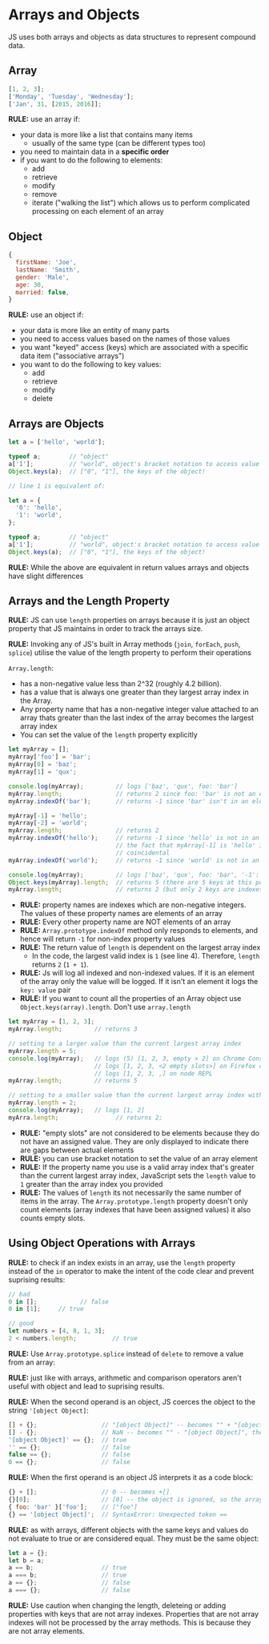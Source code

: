 # Arrays and Objects

JS uses both arrays and objects as data structures to represent compound data. 

## Array

```js
[1, 2, 3];
['Monday', 'Tuesday', 'Wednesday'];
['Jan', 31, [2015, 2016]];
```

**RULE:** use an array if:

- your data is more like a list that contains many items
  - usually of the same type (can be different types too)
- you need to maintain data in a **specific order**
- if you want to do the following to elements:
  - add
  - retrieve
  - modify
  - remove
  - iterate ("walking the list") which allows us to perform complicated processing on each element of an array

## Object

```js
{
  firstName: 'Joe',
  lastName: 'Smith',
  gender: 'Male',
  age: 30,
  married: false,
}
```

**RULE:** use an object if: 

- your data is more like an entity of many parts
- you need to access values based on the names of those values
- you want "keyed" access (keys) which are associated with a specific data item ("associative arrays")
- you want to do the following to key values:
  - add
  - retrieve
  - modify
  - delete

## Arrays are Objects

```js
let a = ['hello', 'world'];

typeof a;        // "object"
a['1'];          // "world", object's bracket notation to access value
Object.keys(a);  // ["0", "1"], the keys of the object!

// line 1 is equivalent of:

let a = {
  '0': 'hello',
  '1': 'world',
};

typeof a;        // "object"
a['1'];          // "world", object's bracket notation to access value
Object.keys(a);  // ["0", "1"], the keys of the object!
```

**RULE:** While the above are equivalent in return values arrays and objects have slight differences

## Arrays and the Length Property

**RULE:** JS can use `length` properties on arrays because it is just an object property that JS maintains in order to track the arrays size.

**RULE:** Invoking any of JS's built in Array methods (`join`, `forEach`, `push`, `splice`) utilise the value of the length property to perform their operations 

`Array.length`:

- has a non-negative value less than 2^32 (roughly 4.2 billion).
- has a value that is always one greater than they largest array index in the Array. 
- Any property name that has a non-negative integer value attached to an array thats greater than the last index of the array becomes the largest array index
- You can set the value of the `length` property explicitly

```js
let myArray = [];
myArray['foo'] = 'bar';
myArray[0] = 'baz';
myArray[1] = 'qux';

console.log(myArray);         // logs ['baz', 'qux', foo: 'bar']
myArray.length;               // returns 2 since foo: 'bar' is not an element
myArray.indexOf('bar');       // returns -1 since 'bar' isn't in an element

myArray[-1] = 'hello';
myArray[-2] = 'world';
myArray.length;               // returns 2
myArray.indexOf('hello');     // returns -1 since 'hello' is not in an element
                              // the fact that myArray[-1] is 'hello' is
                              // coincidental
myArray.indexOf('world');     // returns -1 since 'world' is not in an element

console.log(myArray);         // logs ['baz', 'qux', foo: 'bar', '-1': 'hello', '-2': 'world']
Object.keys(myArray).length;  // returns 5 (there are 5 keys at this point)
myArray.length;               // returns 2 (but only 2 keys are indexes)
```

- **RULE:** property names are indexes which are non-negative integers. The values of these property names are elements of an array
- **RULE:** Every other property name are NOT elements of an array
- **RULE:** `Array.prototype.indexOf` method only responds to elements, and hence will return `-1` for non-index property values
- **RULE:** The return value of `length` is dependent on the largest array index
  -  In the code, the largest valid index is `1` (see line 4). Therefore, `length` returns `2` (`1 + 1`).
- **RULE:** Js will log all indexed and non-indexed values. If it is an element of the array only the value will be logged. If it isn't an element it logs the `key: value` pair
- **RULE:** If you want to count all the properties of an Array object use `Object.keys(array).length`. Don't use `array.length` 

```js
let myArray = [1, 2, 3];
myArray.length;         // returns 3

// setting to a larger value than the current largest array index
myArray.length = 5;
console.log(myArray);   // logs (5) [1, 2, 3, empty × 2] on Chrome Console
                        // logs [1, 2, 3, <2 empty slots>] on Firefox console
                        // logs [1, 2, 3, ,] on node REPL
myArray.length;         // returns 5

// setting to a smaller value than the current largest array index with value
myArray.length = 2;
console.log(myArray);   // logs [1, 2]
myArra.length;				  // returns 2;
```

- **RULE:** "empty slots" are not considered to be elements because they do not have an assigned value. They are only displayed to indicate there are gaps between actual elements
- **RULE:** you can use bracket notation to set the value of an array element
- **RULE:** If the property name you use is a valid array index that's greater than the current largest array index, JavaScript sets the `length` value to `1` greater than the array index you provided
- **RULE:** The values of `length` its not necessarily the same number of items in the array. The `Array.prototype.length` property doesn't only count elements (array indexes that have been assigned values) it also counts empty slots.  

## Using Object Operations with Arrays

**RULE:** to check if an index exists in an array, use the `length` property instead of the `in` operator to make the intent of the code clear and prevent suprising results:

```js
// bad
0 in [];			// false	
0 in [1];     // true

// good
let numbers = [4, 8, 1, 3];
2 < numbers.length;          // true
```

**RULE:** Use `Array.prototype.splice` instead of `delete` to remove a value from an array:

**RULE:** just like with arrays, arithmetic and comparison operators aren't useful with object and lead to suprising results. 

**RULE:** When the second operand is an object, JS coerces the object to the string `'[object Object]`:

```js
[] + {};                  // "[object Object]" -- becomes "" + "[object Object]"
[] - {};                  // NaN -- becomes "" - "[object Object]", then 0 - NaN
'[object Object]' == {};  // true
'' == {};                 // false
false == {};              // false
0 == {};                  // false
```

**RULE:** When the first operand is an object JS interprets it as a code block:  

```js
{} + [];                  // 0 -- becomes +[]
{}[0];                    // [0] -- the object is ignored, so the array [0] is returned
{ foo: 'bar' }['foo'];    // ["foo"]
{} == '[object Object]';  // SyntaxError: Unexpected token ==
```

**RULE:** as with arrays, different objects with the same keys and values do not evaluate to true or are considered equal. They must be the same object:

```js
let a = {};
let b = a;
a == b;                   // true
a === b;                  // true
a == {};                  // false
a === {};                 // false
```

**RULE:** Use caution when changing the length, deleteing or adding properties with keys that are not array indexes. Properties that are not array indexes will not be processed by the array methods. This is because they are not array elements. 

